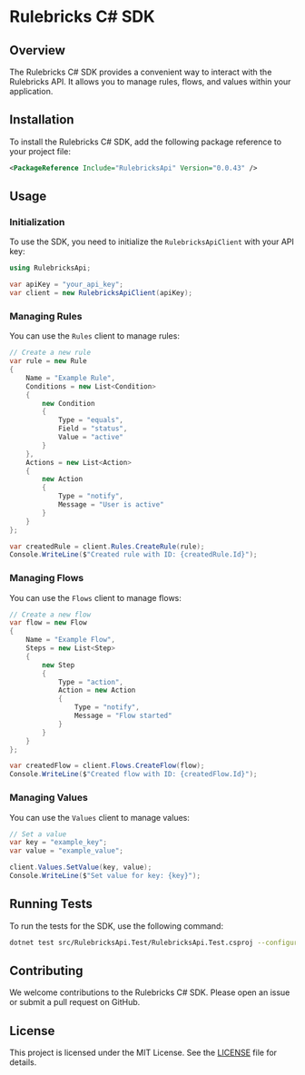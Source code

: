 # Rulebricks C# SDK

## Overview

The Rulebricks C# SDK provides a convenient way to interact with the Rulebricks API. It allows you to manage rules, flows, and values within your application.

## Installation

To install the Rulebricks C# SDK, add the following package reference to your project file:

```xml
<PackageReference Include="RulebricksApi" Version="0.0.43" />
```

## Usage

### Initialization

To use the SDK, you need to initialize the `RulebricksApiClient` with your API key:

```csharp
using RulebricksApi;

var apiKey = "your_api_key";
var client = new RulebricksApiClient(apiKey);
```

### Managing Rules

You can use the `Rules` client to manage rules:

```csharp
// Create a new rule
var rule = new Rule
{
    Name = "Example Rule",
    Conditions = new List<Condition>
    {
        new Condition
        {
            Type = "equals",
            Field = "status",
            Value = "active"
        }
    },
    Actions = new List<Action>
    {
        new Action
        {
            Type = "notify",
            Message = "User is active"
        }
    }
};

var createdRule = client.Rules.CreateRule(rule);
Console.WriteLine($"Created rule with ID: {createdRule.Id}");
```

### Managing Flows

You can use the `Flows` client to manage flows:

```csharp
// Create a new flow
var flow = new Flow
{
    Name = "Example Flow",
    Steps = new List<Step>
    {
        new Step
        {
            Type = "action",
            Action = new Action
            {
                Type = "notify",
                Message = "Flow started"
            }
        }
    }
};

var createdFlow = client.Flows.CreateFlow(flow);
Console.WriteLine($"Created flow with ID: {createdFlow.Id}");
```

### Managing Values

You can use the `Values` client to manage values:

```csharp
// Set a value
var key = "example_key";
var value = "example_value";

client.Values.SetValue(key, value);
Console.WriteLine($"Set value for key: {key}");
```

## Running Tests

To run the tests for the SDK, use the following command:

```bash
dotnet test src/RulebricksApi.Test/RulebricksApi.Test.csproj --configuration Release --framework net6.0
```

## Contributing

We welcome contributions to the Rulebricks C# SDK. Please open an issue or submit a pull request on GitHub.

## License

This project is licensed under the MIT License. See the [LICENSE](LICENSE) file for details.
